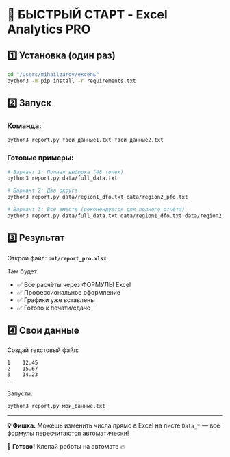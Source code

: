 # 🚀 БЫСТРЫЙ СТАРТ - Excel Analytics PRO

## 1️⃣ Установка (один раз)

```bash
cd "/Users/mihailzarov/ексель"
python3 -m pip install -r requirements.txt
```

## 2️⃣ Запуск

### Команда:
```bash
python3 report.py твои_данные1.txt твои_данные2.txt
```

### Готовые примеры:

```bash
# Вариант 1: Полная выборка (48 точек)
python3 report.py data/full_data.txt

# Вариант 2: Два округа 
python3 report.py data/region1_dfo.txt data/region2_pfo.txt

# Вариант 3: Всё вместе (рекомендуется для полного отчёта)
python3 report.py data/full_data.txt data/region1_dfo.txt data/region2_pfo.txt
```

## 3️⃣ Результат

Открой файл: **`out/report_pro.xlsx`**

Там будет:
- ✅ Все расчёты через ФОРМУЛЫ Excel
- ✅ Профессиональное оформление
- ✅ Графики уже вставлены
- ✅ Готово к печати/сдаче

## 4️⃣ Свои данные

Создай текстовый файл:
```
1    12.45
2    15.67
3    14.23
...
```

Запусти:
```bash
python3 report.py мои_данные.txt
```

---

**💡 Фишка:** Можешь изменить числа прямо в Excel на листе `Data_*` — все формулы пересчитаются автоматически!

**🎯 Готово!** Клепай работы на автомате 🔥
